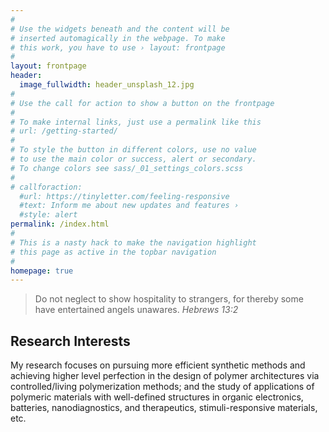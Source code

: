 ```yaml
---
#
# Use the widgets beneath and the content will be
# inserted automagically in the webpage. To make
# this work, you have to use › layout: frontpage
#
layout: frontpage
header:
  image_fullwidth: header_unsplash_12.jpg
#
# Use the call for action to show a button on the frontpage
#
# To make internal links, just use a permalink like this
# url: /getting-started/
#
# To style the button in different colors, use no value
# to use the main color or success, alert or secondary.
# To change colors see sass/_01_settings_colors.scss
#
# callforaction:
  #url: https://tinyletter.com/feeling-responsive
  #text: Inform me about new updates and features ›
  #style: alert
permalink: /index.html
#
# This is a nasty hack to make the navigation highlight
# this page as active in the topbar navigation
#
homepage: true
---
```


> Do not neglect to show hospitality to strangers, for thereby some have entertained angels unawares.  <cite>Hebrews 13:2</cite>

## Research Interests

My research focuses on pursuing more efficient synthetic methods and achieving higher level perfection in the design of polymer architectures via controlled/living polymerization methods; and the study of applications of polymeric materials with well-defined structures in organic electronics, batteries, nanodiagnostics, and therapeutics, stimuli-responsive materials, etc.